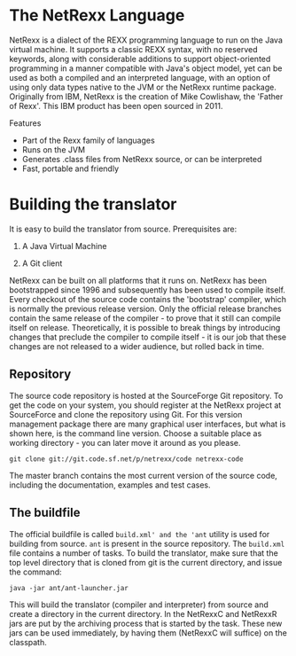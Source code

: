 # The NetRexx Language

NetRexx is a dialect of the REXX programming language to run on the Java virtual machine. It supports a classic REXX syntax, with no reserved keywords, along with considerable additions to support object-oriented programming in a manner compatible with Java's object model, yet can be used as both a compiled and an interpreted language, with an option of using only data types native to the JVM or the NetRexx runtime package. Originally from IBM, NetRexx is the creation of Mike Cowlishaw, the 'Father of Rexx'. This IBM product has been open sourced in 2011.

Features
- Part of the Rexx family of languages
- Runs on the JVM
- Generates .class files from NetRexx source, or can be interpreted
- Fast, portable and friendly

# Building the translator

It is easy to build the translator from source. Prerequisites are:

1.  A Java Virtual Machine

2.  A Git client

NetRexx can be built on all platforms that it runs on. NetRexx has been
bootstrapped since 1996 and subsequently has been used to compile
itself. Every checkout of the source code contains the 'bootstrap'
compiler, which is normally the previous release version. Only the
official release branches contain the same release of the compiler - to
prove that it still can compile itself on release. Theoretically, it is
possible to break things by introducing changes that preclude the
compiler to compile itself - it is our job that these changes are not
released to a wider audience, but rolled back in time.

## Repository

The source code repository is hosted at the SourceForge Git repository.
To get the code on your system, you should register at the NetRexx
project at SourceForce and clone the repository using Git. For this
version management package there are many graphical user interfaces, but
what is shown here, is the command line version. Choose a suitable place
as working directory - you can later move it around as you please.

`git clone git://git.code.sf.net/p/netrexx/code netrexx-code`

The master branch contains the most current version of the source code,
including the documentation, examples and test cases.

## The buildfile

The official buildfile is called `build.xml' and the 'ant` utility is used for building
from source. `ant` is present in the source repository.
The `build.xml` file contains a number of tasks. To build the
translator, make sure that the top level directory that is cloned from
git is the current directory, and issue the command:

`java -jar ant/ant-launcher.jar`

This will build the translator (compiler and interpreter) from source and create a directory in the
current directory. In the NetRexxC and NetRexxR jars are put by the
archiving process that is started by the task. These new jars can be
used immediately, by having them (NetRexxC will suffice) on the
classpath.

